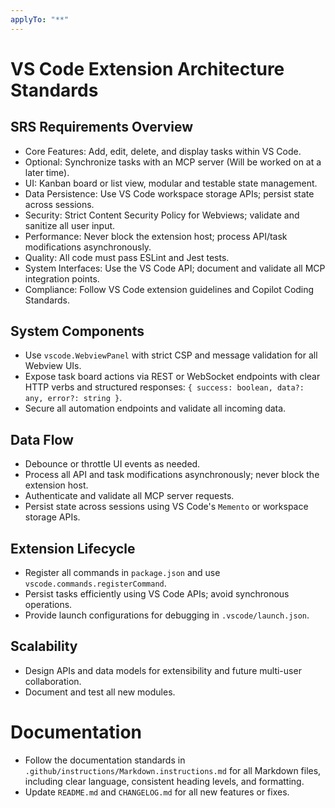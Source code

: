 ```yaml
---
applyTo: "**"
---
```


# VS Code Extension Architecture Standards

## SRS Requirements Overview
- Core Features: Add, edit, delete, and display tasks within VS Code.
- Optional: Synchronize tasks with an MCP server (Will be worked on at a later time).
- UI: Kanban board or list view, modular and testable state management.
- Data Persistence: Use VS Code workspace storage APIs; persist state across sessions.
- Security: Strict Content Security Policy for Webviews; validate and sanitize all user input.
- Performance: Never block the extension host; process API/task modifications asynchronously.
- Quality: All code must pass ESLint and Jest tests.
- System Interfaces: Use the VS Code API; document and validate all MCP integration points.
- Compliance: Follow VS Code extension guidelines and Copilot Coding Standards.

## System Components
- Use `vscode.WebviewPanel` with strict CSP and message validation for all Webview UIs.
- Expose task board actions via REST or WebSocket endpoints with clear HTTP verbs and structured responses: `{ success: boolean, data?: any, error?: string }`.
- Secure all automation endpoints and validate all incoming data.

## Data Flow
- Debounce or throttle UI events as needed.
- Process all API and task modifications asynchronously; never block the extension host.
- Authenticate and validate all MCP server requests.
- Persist state across sessions using VS Code's `Memento` or workspace storage APIs.

## Extension Lifecycle
- Register all commands in `package.json` and use `vscode.commands.registerCommand`.
- Persist tasks efficiently using VS Code APIs; avoid synchronous operations.
- Provide launch configurations for debugging in `.vscode/launch.json`.

## Scalability
- Design APIs and data models for extensibility and future multi-user collaboration.
- Document and test all new modules.

# Documentation
- Follow the documentation standards in `.github/instructions/Markdown.instructions.md` for all Markdown files, including clear language, consistent heading levels, and formatting.
- Update `README.md` and `CHANGELOG.md` for all new features or fixes.